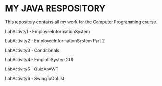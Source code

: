 # MY JAVA RESPOSITORY

This repository contains all my work for the Computer Programming course.


LabActivty1 - EmployeeInformationSystem

LabActivity2 - EmployeeInformationSystem Part 2

LabActivity3 - Conditionals

LabActivity4 - EmplnfoSystemGUI

LabActivity5 - QuizApAWT

LabActivity6 - SwingToDoList
